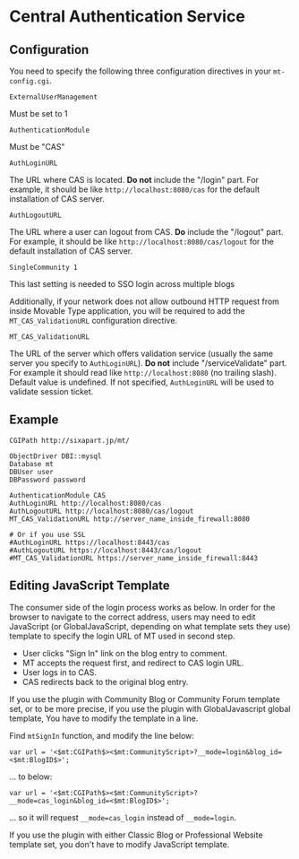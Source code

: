 # Central Authentication Service

## Configuration

You need to specify the following three configuration directives in your
`mt-config.cgi`.

    ExternalUserManagement

Must be set to 1

    AuthenticationModule

Must be "CAS"

    AuthLoginURL

The URL where CAS is located. **Do not** include the "/login" part. For
example, it should be like `http://localhost:8080/cas` for the default
installation of CAS server.

    AuthLogoutURL

The URL where a user can logout from CAS. **Do** include the "/logout" part.
For example, it should be like `http://localhost:8080/cas/logout` for the
default installation of CAS server.

    SingleCommunity 1

This last setting is needed to SSO login across multiple blogs

Additionally, if your network does not allow outbound HTTP request from inside
Movable Type application, you will be required to add the
`MT_CAS_ValidationURL` configuration directive.

    MT_CAS_ValidationURL

The URL of the server which offers validation service (usually the same server
you specify to `AuthLoginURL`). **Do not** include "/serviceValidate" part.
For example it should read like `http://localhost:8080` (no trailing slash).
Default value is undefined. If not specified, `AuthLoginURL` will be used to
validate session ticket.

## Example

    CGIPath http://sixapart.jp/mt/

    ObjectDriver DBI::mysql
    Database mt
    DBUser user
    DBPassword password

    AuthenticationModule CAS
    AuthLoginURL http://localhost:8080/cas
    AuthLogoutURL http://localhost:8080/cas/logout
    MT_CAS_ValidationURL http://server_name_inside_firewall:8080

    # Or if you use SSL
    #AuthLoginURL https://localhost:8443/cas
    #AuthLogoutURL https://localhost:8443/cas/logout
    #MT_CAS_ValidationURL https://server_name_inside_firewall:8443

## Editing JavaScript Template

The consumer side of the login process works as below. In order for the
browser to navigate to the correct address, users may need to edit JavaScript
(or GlobalJavaScript, depending on what template sets they use) template to
specify the login URL of MT used in second step.

* User clicks "Sign In" link on the blog entry to comment.
* MT accepts the request first, and redirect to CAS login URL.
* User logs in to CAS.
* CAS redirects back to the original blog entry.

If you use the plugin with Community Blog or Community Forum template set, or
to be more precise, if you use the plugin with GlobalJavascript global
template, You have to modify the template in a line.

Find `mtSignIn` function, and modify the line below:

    var url = '<$mt:CGIPath$><$mt:CommunityScript>?__mode=login&blog_id=<$mt:BlogID$>';

... to below:

    var url = '<$mt:CGIPath$><$mt:CommunityScript>?__mode=cas_login&blog_id=<$mt:BlogID$>';

... so it will request `__mode=cas_login` instead of `__mode=login`.

If you use the plugin with either Classic Blog or Professional Website
template set, you don't have to modify JavaScript template.
